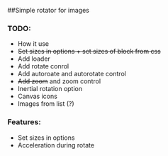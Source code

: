 ##Simple rotator for images

### TODO:
* How it use
* <del>Set sizes in options + set sizes of block from css</del>
* Add loader
* Add rotate conrol
* Add autoroate and autorotate control
* <del>Add zoom</del> and zoom control
* Inertial rotation option
* Canvas icons
* Images from list (?)

### Features:
* Set sizes in options
* Acceleration during rotate